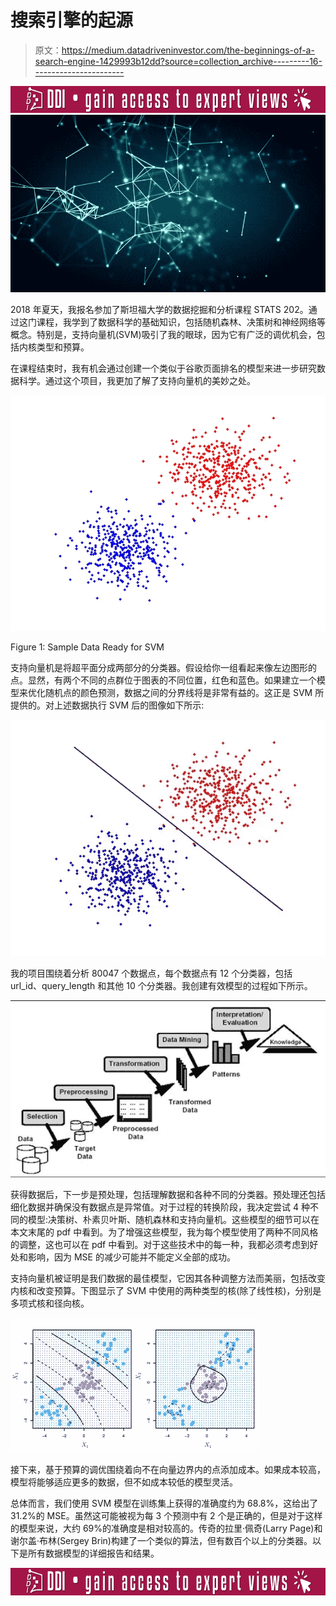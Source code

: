 # 搜索引擎的起源

> 原文：<https://medium.datadriveninvestor.com/the-beginnings-of-a-search-engine-1429993b12dd?source=collection_archive---------16----------------------->

[![](img/0656f82f6bd3dc8b050648c177ee0f0a.png)](http://www.track.datadriveninvestor.com/ExpertRi160px)![](img/72a767af492d4452c54e346b3c2b96ad.png)

2018 年夏天，我报名参加了斯坦福大学的数据挖掘和分析课程 STATS 202。通过这门课程，我学到了数据科学的基础知识，包括随机森林、决策树和神经网络等概念。特别是，支持向量机(SVM)吸引了我的眼球，因为它有广泛的调优机会，包括内核类型和预算。

在课程结束时，我有机会通过创建一个类似于谷歌页面排名的模型来进一步研究数据科学。通过这个项目，我更加了解了支持向量机的美妙之处。

![](img/f6f196f3b47acdac5f1342e334b6ef8e.png)

Figure 1: Sample Data Ready for SVM

支持向量机是将超平面分成两部分的分类器。假设给你一组看起来像左边图形的点。显然，有两个不同的点群位于图表的不同位置，红色和蓝色。如果建立一个模型来优化随机点的颜色预测，数据之间的分界线将是非常有益的。这正是 SVM 所提供的。对上述数据执行 SVM 后的图像如下所示:

![](img/3e242c773f01ae20de9563ce66130087.png)

我的项目围绕着分析 80047 个数据点，每个数据点有 12 个分类器，包括 url_id、query_length 和其他 10 个分类器。我创建有效模型的过程如下所示。

![](img/bab5a1db3223a91f87d321b5867a9e0b.png)

获得数据后，下一步是预处理，包括理解数据和各种不同的分类器。预处理还包括细化数据并确保没有数据点是异常值。对于过程的转换阶段，我决定尝试 4 种不同的模型:决策树、朴素贝叶斯、随机森林和支持向量机。这些模型的细节可以在本文末尾的 pdf 中看到。为了增强这些模型，我为每个模型使用了两种不同风格的调整，这也可以在 pdf 中看到。对于这些技术中的每一种，我都必须考虑到好处和影响，因为 MSE 的减少可能并不能定义全部的成功。

支持向量机被证明是我们数据的最佳模型，它因其各种调整方法而美丽，包括改变内核和改变预算。下图显示了 SVM 中使用的两种类型的核(除了线性核)，分别是多项式核和径向核。

![](img/547041b8cb7aefa858c001b2bcb4c543.png)

接下来，基于预算的调优围绕着向不在向量边界内的点添加成本。如果成本较高，模型将能够适应更多的数据，但不如成本较低的模型灵活。

总体而言，我们使用 SVM 模型在训练集上获得的准确度约为 68.8%，这给出了 31.2%的 MSE。虽然这可能被视为每 3 个预测中有 2 个是正确的，但是对于这样的模型来说，大约 69%的准确度是相对较高的。传奇的拉里·佩奇(Larry Page)和谢尔盖·布林(Sergey Brin)构建了一个类似的算法，但有数百个以上的分类器。以下是所有数据模型的详细报告和结果。

[![](img/1ff1f304add587a32db33f1257aa8890.png)](http://www.track.datadriveninvestor.com/ExpertRi160pxB)